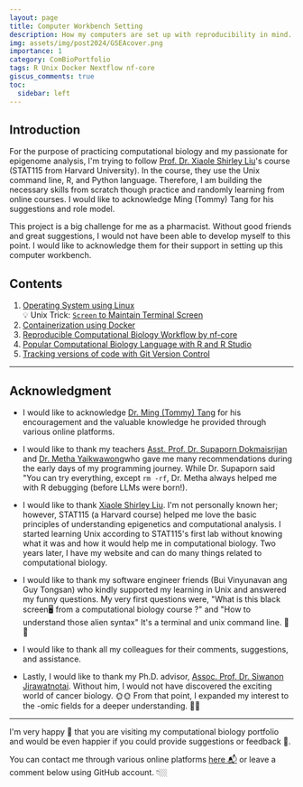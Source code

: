 ```yaml
---
layout: page
title: Computer Workbench Setting
description: How my computers are set up with reproducibility in mind.
img: assets/img/post2024/GSEAcover.png
importance: 1
category: ComBioPortfolio
tags: R Unix Docker Nextflow nf-core
giscus_comments: true
toc:
  sidebar: left
---
```


## Introduction
For the purpose of practicing computational biology and my passionate for epigenome analysis, I'm trying to follow [Prof. Dr. Xiaole Shirley Liu](https://liulab-dfci.github.io/)'s course (STAT115 from Harvard University). In the course, they use the Unix command line, R, and Python language. Therefore, I am building the necessary skills from scratch though practice and randomly learning from online courses. I would like to acknowledge Ming (Tommy) Tang for his suggestions and role model. 

This project is a big challenge for me as a pharmacist. Without good friends and great suggestions, I would not have been able to develop myself to this point. I would like to acknowledge them for their support in setting up this computer workbench.

## Contents
1. <a href="https://kuchikinamthip.github.io/blog/2024/Comp1_OS/">Operating System using Linux</a> \
       💡 Unix Trick: <a href="https://kuchikinamthip.github.io/blog/2024/CompUnix1_Screen/">`Screen` to Maintain Terminal Screen</a> 
2. <a href="https://kuchikinamthip.github.io/blog/2024/Comp2_Docker/">Containerization using Docker</a> 
3. <a href="https://kuchikinamthip.github.io/blog/2024/Comp3_nf/">Reproducible Computational Biology Workflow by nf-core</a> 
4. <a href="https://kuchikinamthip.github.io/blog/2025/Comp4_R/">Popular Computational Biology Language with R and R Studio</a> 
5. <a href="https://kuchikinamthip.github.io/blog/2024/Comp5_Git/">Tracking versions of code with Git Version Control</a> 

--------------
## Acknowledgment
- I would like to acknowledge [Dr. Ming (Tommy) Tang](https://x.com/tangming2005) for his encouragement and the valuable knowledge he provided through various online platforms. 

- I would like to thank my teachers [Asst. Prof. Dr. Supaporn Dokmaisrijan](https://www.researchgate.net/profile/Supaporn-Dokmaisrijan) and [Dr. Metha Yaikwawong](https://www.researchgate.net/profile/Metha-Yaikwawong)who gave me many recommendations during the early days of my programming journey. While Dr. Supaporn said "You can try everything, except `rm -rf`, Dr. Metha always helped me with R debugging (before LLMs were born!).
 
- I would like to thank [Xiaole Shirley Liu](https://liulab-dfci.github.io/). I'm not personally known her; however, STAT115 (a Harvard course) helped me love the basic principles of understanding epigenetics and computational analysis. I started learning Unix according to STAT115's first lab without knowing what it was and how it would help me in computational biology. Two years later, I have my website and can do many things related to computational biology.

- I would like to thank my software engineer friends (Bui Vinyunavan ang Guy Tongsan) who kindly supported my learning in Unix and answered my funny questions. My very first questions were, "What is this black screen🖥 from a computational biology course ?" and "How to understand those alien syntax" 
It's a terminal and unix command line. 🤣🤣 

- I would like to thank all my colleagues for their comments, suggestions, and assistance.

- Lastly, I would like to thank my Ph.D. advisor, [Assoc. Prof. Dr. Siwanon Jirawatnotai](https://scholar.google.ca/citations?user=5nSlAnIAAAAJ&hl=en). Without him, I would not have discovered the exciting world of cancer biology. 🌞🌞 From that point, I expanded my interest to the -omic fields for a deeper understanding. 🤩🤩

---
I'm very happy 🥰 that you are visiting my computational biology portfolio and would be even happier if you could provide suggestions or feedback 🤩. 

You can contact me through various online platforms [here 📬](https://kuchikinamthip.github.io/) or leave a comment below using GitHub account. 👇🏼
